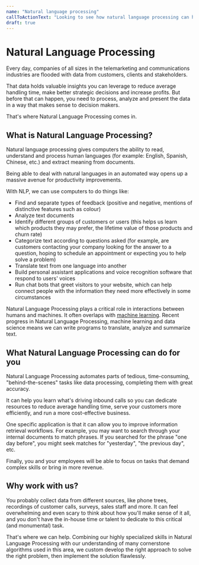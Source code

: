 ```yaml
---
name: "Natural language processing"
callToActionText: "Looking to see how natural language processing can help your organization unlock new efficiencies and product possibilities? We would be happy to talk about how natural language processing could be utilized in your organization"
draft: true
---
```


# Natural Language Processing 

Every day, companies of all sizes in the telemarketing and communications industries are flooded with data from customers, clients and stakeholders.

That data holds valuable insights you can leverage to reduce average handling time, make better strategic decisions and increase profits. But before that can happen, you need to process, analyze and present the data in a way that makes sense to decision makers. 

That's where Natural Language Processing comes in.



## What is Natural Language Processing?

Natural language processing gives computers the ability to read, understand and process human languages (for example: English, Spanish, Chinese, etc.) and extract meaning from documents.

Being able to deal with natural languages in an automated way opens up a massive avenue for productivity improvements.

With NLP, we can use computers to do things like:

- Find and separate types of feedback (positive and negative, mentions of distinctive features such as colour)
- Analyze text documents
- Identify different groups of customers or users (this helps us learn which products they may prefer, the lifetime value of those products and churn rate)
- Categorize text according to questions asked (for example, are customers contacting your company looking for the answer to a question, hoping to schedule an appointment or expecting you to help solve a problem)
- Translate text from one language into another 
- Build personal assistant applications and voice recognition software that respond to users' voices
- Run chat bots that greet visitors to your website, which can help connect people with the information they need more effectively in some circumstances

Natural Language Processing plays a critical role in interactions between humans and machines. It often overlaps with [machine learning](https://www.customprogrammingsolutions.com/services/machine-learning). Recent progress in Natural Language Processing, machine learning and data science means we can write programs to translate, analyze and summarize text. 



## What Natural Language Processing can do for you 

Natural Language Processing automates parts of tedious, time-consuming, "behind-the-scenes" tasks like data processing, completing them with great accuracy. 

It can help you learn what's driving inbound calls so you can dedicate resources to reduce average handling time, serve your customers more efficiently, and run a more cost-effective business.

One specific application is that it can allow you to improve information retrieval workflows. For example, you may want to search through your internal documents to match phrases. If you searched for the phrase "one day before", you might seek matches for "yesterday", "the previous day", etc.

Finally, you and your employees will be able to focus on tasks that demand complex skills or bring in more revenue.



## Why work with us?

You probably collect data from different sources, like phone trees, recordings of customer calls, surveys, sales staff and more. It can feel overwhelming and even scary to think about how you'll make sense of it all, and you don't have the in-house time or talent to dedicate to this critical (and monumental) task.

That's where we can help. Combining our highly specialized skills in Natural Language Processing with our understanding of many cornerstone algorithms used in this area, we custom develop the right approach to solve the right problem, then implement the solution flawlessly.



